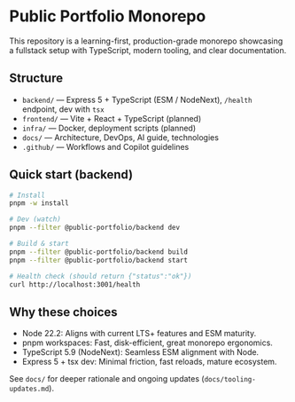 # Public Portfolio Monorepo

This repository is a learning-first, production-grade monorepo showcasing a fullstack setup with TypeScript, modern tooling, and clear documentation.

## Structure

- `backend/` — Express 5 + TypeScript (ESM / NodeNext), `/health` endpoint, dev with `tsx`
- `frontend/` — Vite + React + TypeScript (planned)
- `infra/` — Docker, deployment scripts (planned)
- `docs/` — Architecture, DevOps, AI guide, technologies
- `.github/` — Workflows and Copilot guidelines

## Quick start (backend)

```bash
# Install
pnpm -w install

# Dev (watch)
pnpm --filter @public-portfolio/backend dev

# Build & start
pnpm --filter @public-portfolio/backend build
pnpm --filter @public-portfolio/backend start

# Health check (should return {"status":"ok"})
curl http://localhost:3001/health
```

## Why these choices

- Node 22.2: Aligns with current LTS+ features and ESM maturity.
- pnpm workspaces: Fast, disk-efficient, great monorepo ergonomics.
- TypeScript 5.9 (NodeNext): Seamless ESM alignment with Node.
- Express 5 + tsx dev: Minimal friction, fast reloads, mature ecosystem.

See `docs/` for deeper rationale and ongoing updates (`docs/tooling-updates.md`).
